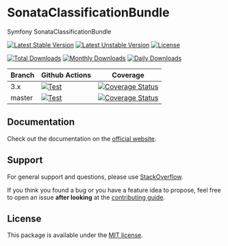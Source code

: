 <!--
DO NOT EDIT THIS FILE!

It's auto-generated by sonata-project/dev-kit package.
-->

# SonataClassificationBundle

Symfony SonataClassificationBundle

[![Latest Stable Version](https://poser.pugx.org/sonata-project/classification-bundle/v/stable)](https://packagist.org/packages/sonata-project/classification-bundle)
[![Latest Unstable Version](https://poser.pugx.org/sonata-project/classification-bundle/v/unstable)](https://packagist.org/packages/sonata-project/classification-bundle)
[![License](https://poser.pugx.org/sonata-project/classification-bundle/license)](https://packagist.org/packages/sonata-project/classification-bundle)

[![Total Downloads](https://poser.pugx.org/sonata-project/classification-bundle/downloads)](https://packagist.org/packages/sonata-project/classification-bundle)
[![Monthly Downloads](https://poser.pugx.org/sonata-project/classification-bundle/d/monthly)](https://packagist.org/packages/sonata-project/classification-bundle)
[![Daily Downloads](https://poser.pugx.org/sonata-project/classification-bundle/d/daily)](https://packagist.org/packages/sonata-project/classification-bundle)

Branch | Github Actions | Coverage |
------ | -------------- | -------- |
3.x    | [![Test][test_stable_badge]][test_stable_link]     | [![Coverage Status][coverage_stable_badge]][coverage_stable_link]     |
master | [![Test][test_unstable_badge]][test_unstable_link] | [![Coverage Status][coverage_unstable_badge]][coverage_unstable_link] |

## Documentation

Check out the documentation on the [official website](https://sonata-project.org/bundles/classification).

## Support

For general support and questions, please use [StackOverflow](http://stackoverflow.com/questions/tagged/sonata).

If you think you found a bug or you have a feature idea to propose, feel free to open an issue
**after looking** at the [contributing guide](CONTRIBUTING.md).

## License

This package is available under the [MIT license](LICENSE).

[test_stable_badge]: https://github.com/sonata-project/SonataClassificationBundle/workflows/Test/badge.svg?branch=3.x
[test_stable_link]: https://github.com/sonata-project/SonataClassificationBundle/actions?query=workflow:test+branch:3.x
[test_unstable_badge]: https://github.com/sonata-project/SonataClassificationBundle/workflows/Test/badge.svg?branch=master
[test_unstable_link]: https://github.com/sonata-project/SonataClassificationBundle/actions?query=workflow:test+branch:master

[coverage_stable_badge]: https://codecov.io/gh/sonata-project/SonataClassificationBundle/branch/3.x/graph/badge.svg
[coverage_stable_link]: https://codecov.io/gh/sonata-project/SonataClassificationBundle/branch/3.x
[coverage_unstable_badge]: https://codecov.io/gh/sonata-project/SonataClassificationBundle/branch/master/graph/badge.svg
[coverage_unstable_link]: https://codecov.io/gh/sonata-project/SonataClassificationBundle/branch/master
